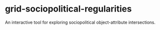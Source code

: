# grid-sociopolitical-regularities
An interactive tool for exploring sociopolitical object-attribute intersections.
